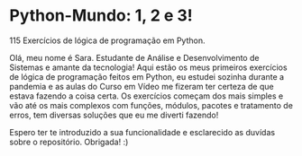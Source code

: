 # Python-Mundo: 1, 2 e 3!
115 Exercícios de lógica de programação em Python.

Olá, meu nome é Sara. Estudante de Análise e Desenvolvimento de Sistemas e amante da tecnologia!
Aqui estão os meus primeiros exercícios de lógica de programação feitos em Python, eu estudei sozinha
durante a pandemia e as aulas do Curso em Vídeo me fizeram ter certeza de que estava fazendo
a coisa certa. 
Os exercícios começam dos mais simples e vão até os mais complexos com funções, módulos, pacotes
e tratamento de erros, tem diversas soluções que eu me diverti fazendo!

Espero ter te introduzido a sua funcionalidade e esclarecido as duvídas sobre o repositório.
Obrigada! :)
